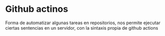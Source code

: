 # Github actinos

Forma de automatizar algunas tareas en repositorios, nos permite ejecutar ciertas sentencias en un servidor, con la sintaxis propia de github actions
